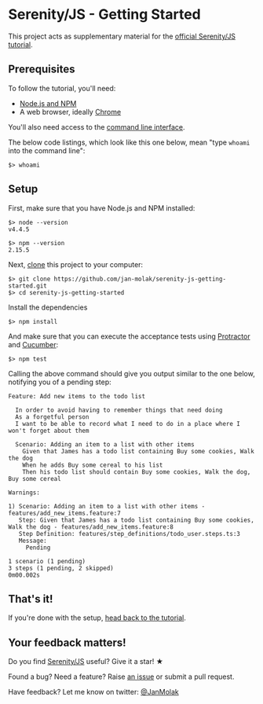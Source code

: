 # Serenity/JS - Getting Started

This project acts as supplementary material for
the [official Serenity/JS tutorial](https://github.com/jan-molak/serenity-js).

## Prerequisites

To follow the tutorial, you'll need:

* [Node.js and NPM](https://nodejs.org/en/)
* A web browser, ideally [Chrome](https://www.google.co.uk/chrome/browser/desktop/)

You'll also need access to the [command line interface](https://en.wikipedia.org/wiki/Command-line_interface).

The below code listings, which look like this one below, mean "type `whoami` into the command line":

```
$> whoami
```

## Setup

First, make sure that you have Node.js and NPM installed:

```
$> node --version
v4.4.5
```
```
$> npm --version
2.15.5
```

Next, [clone](https://help.github.com/articles/cloning-a-repository/) this project to your computer:

```
$> git clone https://github.com/jan-molak/serenity-js-getting-started.git
$> cd serenity-js-getting-started
```

Install the dependencies

```
$> npm install
```

And make sure that you can execute the acceptance tests using
[Protractor](https://github.com/angular/protractor) and
[Cucumber](https://github.com/cucumber/cucumber-js):

```
$> npm test
```

Calling the above command should give you output similar to the one below, notifying you of a pending step:

```
Feature: Add new items to the todo list

  In order to avoid having to remember things that need doing
  As a forgetful person
  I want to be able to record what I need to do in a place where I won't forget about them

  Scenario: Adding an item to a list with other items
    Given that James has a todo list containing Buy some cookies, Walk the dog
    When he adds Buy some cereal to his list
    Then his todo list should contain Buy some cookies, Walk the dog, Buy some cereal

Warnings:

1) Scenario: Adding an item to a list with other items - features/add_new_items.feature:7
   Step: Given that James has a todo list containing Buy some cookies, Walk the dog - features/add_new_items.feature:8
   Step Definition: features/step_definitions/todo_user.steps.ts:3
   Message:
     Pending

1 scenario (1 pending)
3 steps (1 pending, 2 skipped)
0m00.002s
```
## That's it!

If you're done with the setup, [head back to the tutorial](https://github.com/jan-molak/serenity-js).

## Your feedback matters!

Do you find [Serenity/JS](https://github.com/jan-molak/serenity-js) useful? Give it a star! &#9733;

Found a bug? Need a feature? Raise [an issue](https://github.com/jan-molak/serenity-js/issues?state=open)
or submit a pull request.

Have feedback? Let me know on twitter: [@JanMolak](https://twitter.com/JanMolak)

